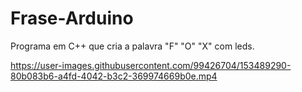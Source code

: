 # Frase-Arduino
Programa em C++ que cria a palavra "F" "O" "X" com leds.


https://user-images.githubusercontent.com/99426704/153489290-80b083b6-a4fd-4042-b3c2-369974669b0e.mp4


